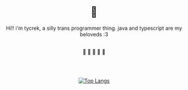 <div align="center">
  
# 🦊

Hi!! i'm tycrek, a silly trans programmer thing. java and typescript are my beloveds :3

<br>
🩵 🩷 🤍 🩷 🩵

<br><br>

[![Top Langs]][stats repo]

</div>

[Top Langs]: https://github-readme-stats.vercel.app/api/top-langs/?username=tycrek&langs_count=10&layout=compact&theme=catppuccin_mocha&hide_border=true&card_width=445
[stats repo]: https://github.com/anuraghazra/github-readme-stats
